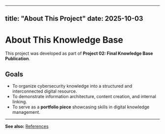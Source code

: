 


---
title: "About This Project"
date: 2025-10-03
---

# About This Knowledge Base  

This project was developed as part of **Project 02: Final Knowledge Base Publication**.  

## Goals  
- To organize cybersecurity knowledge into a structured and interconnected digital resource.  
- To demonstrate information architecture, content creation, and internal linking.  
- To serve as a **portfolio piece** showcasing skills in digital knowledge management.  

---
**See also:** [References](references.md.md)  
